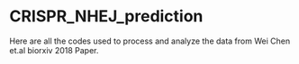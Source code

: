 # CRISPR_NHEJ_prediction
Here are all the codes used to process and analyze the data from Wei Chen et.al biorxiv 2018 Paper.
